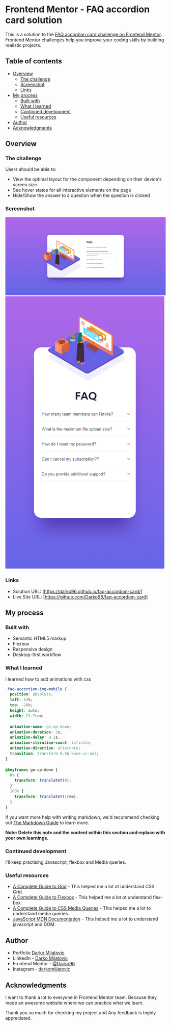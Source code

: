 # Frontend Mentor - FAQ accordion card solution

This is a solution to the [FAQ accordion card challenge on Frontend Mentor](https://www.frontendmentor.io/challenges/faq-accordion-card-XlyjD0Oam). Frontend Mentor challenges help you improve your coding skills by building realistic projects.

## Table of contents

- [Overview](#overview)
  - [The challenge](#the-challenge)
  - [Screenshot](#screenshot)
  - [Links](#links)
- [My process](#my-process)
  - [Built with](#built-with)
  - [What I learned](#what-i-learned)
  - [Continued development](#continued-development)
  - [Useful resources](#useful-resources)
- [Author](#author)
- [Acknowledgments](#acknowledgments)

## Overview

### The challenge

Users should be able to:

- View the optimal layout for the component depending on their device's screen size
- See hover states for all interactive elements on the page
- Hide/Show the answer to a question when the question is clicked

### Screenshot

![](img/screenshots/screenshot-1.png)
![](img/screenshots/screenshot-2.png)

### Links

- Solution URL: [https://darko96.github.io/faq-accordion-card/]
- Live Site URL: [https://github.com/Darko96/faq-accordion-card]

## My process

### Built with

- Semantic HTML5 markup
- Flexbox
- Responsive design
- Desktop-first workflow

### What I learned

I learned how to add animations with css

```css
.faq-accortion-img-mobile {
  position: absolute;
  left: 14%;
  top: -20%;
  height: auto;
  width: 23.7rem;

  animation-name: go-up-down;
  animation-duration: 3s;
  animation-delay: 0.1s;
  animation-iteration-count: infinite;
  animation-direction: alternate;
  transition: transform 0.5s ease-in-out;
}

@keyframes go-up-down {
  0% {
    transform: translateY(0);
  }
  100% {
    transform: translateY(1rem);
  }
}
```

If you want more help with writing markdown, we'd recommend checking out [The Markdown Guide](https://www.markdownguide.org/) to learn more.

**Note: Delete this note and the content within this section and replace with your own learnings.**

### Continued development

I'll keep practising Javascript, flexbox and Media queries.

### Useful resources

- [A Complete Guide to Grid](https://css-tricks.com/snippets/css/complete-guide-grid/) - This helped me a lot ot understand CSS Grid.
- [A Complete Guide to Flexbox](https://css-tricks.com/snippets/css/a-guide-to-flexbox/) - This helped me a lot ot understand flex-box.
- [A Complete Guide to CSS Media Queries](https://css-tricks.com/a-complete-guide-to-css-media-queries/) - This helped me a lot to understand media queries.
- [JavaScript MDN Documentation](https://developer.mozilla.org/en-US/docs/Web/JavaScript) - This helped me a lot to understand javascript and DOM.

## Author

- Portfolio [Darko Mijatovic](https://darko96.github.io/portfolio/)
- LinkedIn - [Darko Mijatovic](https://www.linkedin.com/in/darko-mijatovic-512384231/)
- Frontend Mentor - [@Darko96](https://www.frontendmentor.io/profile/Darko96)
- Instagram - [darkomiijatovic](https://www.instagram.com/darkomiijatovic/)

## Acknowledgments

I want to thank a lot to everyone in Frontend Mentor team. Because they made an awesome website where we can practice what we learn.

Thank you so much for checking my project and Any feedback is highly appreciated.
